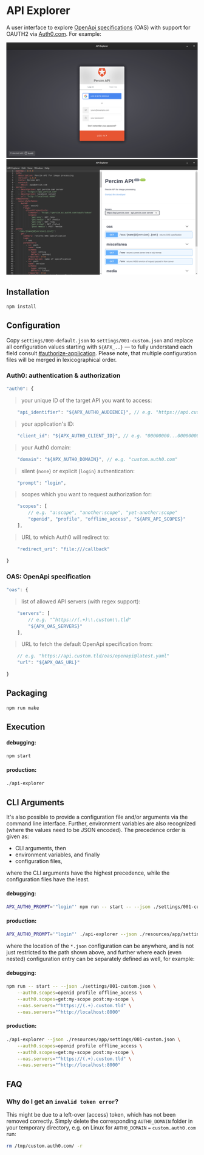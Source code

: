 # API Explorer

A user interface to explore [OpenApi specifications][0] (OAS) with support for OAUTH2 via [Auth0.com][1]. For example:

![Auth0 Login](./assets/images/auth0-login.png)
![OAS Editor](./assets/images/oas-editor.png)

## Installation

```sh
npm install
```

## Configuration

Copy `settings/000-default.json` to `settings/001-custom.json` and replace all configuration values starting with `${APX_..}` — to fully understand each field consult [#authorize-application][2]. Please note, that multiple configuration files will be merged in lexicographical order.

### Auth0: authentication & authorization

```javascript
"auth0": {
```

> your unique ID of the target API you want to access:

```javascript
    "api_identifier": "${APX_AUTH0_AUDIENCE}", // e.g. "https://api.custom.tld/"
```

> your application's ID:

```javascript
    "client_id": "${APX_AUTH0_CLIENT_ID}", // e.g. "00000000...00000000"
```

> your Auth0 domain:

```javascript
    "domain": "${APX_AUTH0_DOMAIN}", // e.g. "custom.auth0.com"
```

> silent (`none`) or explicit (`login`) authentication:

```javascript
    "prompt": "login",
```

> scopes which you want to request authorization for:

```javascript
    "scopes": [
        // e.g. "a:scope", "another:scope", "yet-another:scope"
        "openid", "profile", "offline_access", "${APX_API_SCOPES}"
    ],
```

> URL to which Auth0 will redirect to:

```javascript
    "redirect_uri": "file:///callback"
```

```javascript
}
```

### OAS: OpenApi specification

```javascript
"oas": {
```

> list of allowed API servers (with regex support):

```javascript
    "servers": [
        // e.g. "^https://(.+)\\.custom\\.tld"
        "${APX_OAS_SERVERS}"
    ],
```

> URL to fetch the default OpenApi specification from:

```javascript
    // e.g. "https://api.custom.tld/oas/openapi@latest.yaml"
    "url": "${APX_OAS_URL}"
```

```javascript
}
```

## Packaging

```sh
npm run make
```

## Execution

#### debugging:

```sh
npm start
```

#### production:

```sh
./api-explorer
```

## CLI Arguments

It's also possible to provide a configuration file and/or arguments via the command line interface. Further, environment variables are also recognized (where the values need to be JSON encoded). The precedence order is given as:

* CLI arguments, then
* environment variables, and finally
* configuration files,

where the CLI arguments have the highest precedence, while the configuration files have the least.

#### debugging:

```sh
APX_AUTH0_PROMPT='"login"' npm run -- start -- --json ./settings/001-custom.json
```

#### production:

```sh
APX_AUTH0_PROMPT='"login"' ./api-explorer --json ./resources/app/settings/001-custom.json
```

where the location of the `*.json` configuration can be anywhere, and is not just restricted to the path shown above, and further where each (even nested) configuration entry can be separately defined as well, for example:

#### debugging:

```sh
npm run -- start -- --json ./settings/001-custom.json \
    --auth0.scopes=openid profile offline_access \
    --auth0.scopes=get:my-scope post:my-scope \
    --oas.servers="^https://(.+).custom.tld" \
    --oas.servers="^http://localhost:8000"
```

#### production:

```sh
./api-explorer --json ./resources/app/settings/001-custom.json \
    --auth0.scopes=openid profile offline_access \
    --auth0.scopes=get:my-scope post:my-scope \
    --oas.servers="^https://(.+).custom.tld" \
    --oas.servers="^http://localhost:8000"
```

## FAQ

### Why do I get an `invalid token error`?

This might be due to a left-over (access) token, which has not been removed correctly. Simply delete the corresponding `AUTH0_DOMAIN` folder in your temporary directory, e.g. on Linux for `AUTH0_DOMAIN` `=` `custom.auth0.com` run:

```sh
rm /tmp/custom.auth0.com/ -r
```

[0]: https://www.openapis.org
[1]: https://auth0.com
[2]: https://auth0.com/docs/api/authentication#authorize-application
